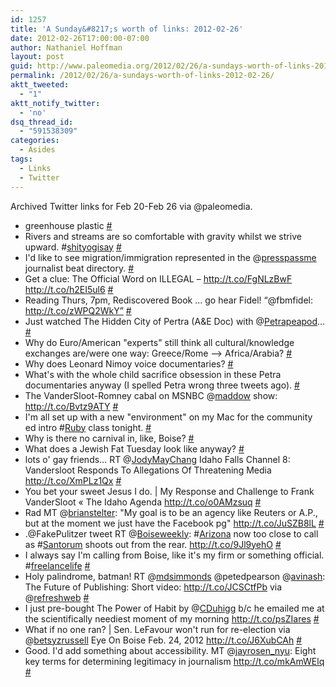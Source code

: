 ```yaml
---
id: 1257
title: 'A Sunday&#8217;s worth of links: 2012-02-26'
date: 2012-02-26T17:00:00-07:00
author: Nathaniel Hoffman
layout: post
guid: http://www.paleomedia.org/2012/02/26/a-sundays-worth-of-links-2012-02-26/
permalink: /2012/02/26/a-sundays-worth-of-links-2012-02-26/
aktt_tweeted:
  - "1"
aktt_notify_twitter:
  - 'no'
dsq_thread_id:
  - "591538309"
categories:
  - Asides
tags:
  - Links
  - Twitter
---
```

Archived Twitter links for Feb 20-Feb 26 via @paleomedia.<!--more-->

<ul class="aktt_tweet_digest">
  <li>
    greenhouse plastic <a href="http://twitter.com/paleomedia/statuses/171297516749459457" class="aktt_tweet_time">#</a>
  </li>
  <li>
    Rivers and streams are so comfortable with gravity whilst we strive upward. #<a href="http://search.twitter.com/search?q=%23shityogisay" class="aktt_hashtag">shityogisay</a> <a href="http://twitter.com/paleomedia/statuses/171354325338165248" class="aktt_tweet_time">#</a>
  </li>
  <li>
    I'd like to see migration/immigration represented in the @<a href="http://twitter.com/presspassme" class="aktt_username">presspassme</a> journalist beat directory. <a href="http://twitter.com/paleomedia/statuses/171361298242748416" class="aktt_tweet_time">#</a>
  </li>
  <li>
    Get a clue: The Official Word on ILLEGAL &#8211; <a href="http://t.co/FgNLzBwF" rel="nofollow">http://t.co/FgNLzBwF</a> <a href="http://t.co/h2EI5ul6" rel="nofollow">http://t.co/h2EI5ul6</a> <a href="http://twitter.com/paleomedia/statuses/171713492695523328" class="aktt_tweet_time">#</a>
  </li>
  <li>
    Reading Thurs, 7pm, Rediscovered Book &#8230; go hear Fidel! “@fbmfidel: <a href="http://t.co/zWPQ2WkY”" rel="nofollow">http://t.co/zWPQ2WkY”</a> <a href="http://twitter.com/paleomedia/statuses/171727883436425216" class="aktt_tweet_time">#</a>
  </li>
  <li>
    Just watched The Hidden City of Pertra (A&E Doc) with @<a href="http://twitter.com/Petrapeapod" class="aktt_username">Petrapeapod</a>&#8230; <a href="http://twitter.com/paleomedia/statuses/171812298887921664" class="aktt_tweet_time">#</a>
  </li>
  <li>
    Why do Euro/American "experts" still think all cultural/knowledge exchanges are/were one way: Greece/Rome &#8211;> Africa/Arabia? <a href="http://twitter.com/paleomedia/statuses/171812739512156160" class="aktt_tweet_time">#</a>
  </li>
  <li>
    Why does Leonard Nimoy voice documentaries? <a href="http://twitter.com/paleomedia/statuses/171812809049509888" class="aktt_tweet_time">#</a>
  </li>
  <li>
    What's with the whole child sacrifice obsession in these Petra documentaries anyway (I spelled Petra wrong three tweets ago). <a href="http://twitter.com/paleomedia/statuses/171813249392721921" class="aktt_tweet_time">#</a>
  </li>
  <li>
    The VanderSloot-Romney cabal on MSNBC @<a href="http://twitter.com/maddow" class="aktt_username">maddow</a> show: <a href="http://t.co/Bvtz9ATY" rel="nofollow">http://t.co/Bvtz9ATY</a> <a href="http://twitter.com/paleomedia/statuses/171818786847068160" class="aktt_tweet_time">#</a>
  </li>
  <li>
    I'm all set up with a new "environment" on my Mac for the community ed intro #<a href="http://search.twitter.com/search?q=%23Ruby" class="aktt_hashtag">Ruby</a> class tonight. <a href="http://twitter.com/paleomedia/statuses/172072670911930369" class="aktt_tweet_time">#</a>
  </li>
  <li>
    Why is there no carnival in, like, Boise? <a href="http://twitter.com/paleomedia/statuses/172178777147846656" class="aktt_tweet_time">#</a>
  </li>
  <li>
    What does a Jewish Fat Tuesday look like anyway? <a href="http://twitter.com/paleomedia/statuses/172178940209795072" class="aktt_tweet_time">#</a>
  </li>
  <li>
    lots o' gay friends&#8230; RT @<a href="http://twitter.com/JodyMayChang" class="aktt_username">JodyMayChang</a> Idaho Falls Channel 8: Vandersloot Responds To Allegations Of Threatening Media <a href="http://t.co/XmPLz1Qx" rel="nofollow">http://t.co/XmPLz1Qx</a> <a href="http://twitter.com/paleomedia/statuses/172400822007771136" class="aktt_tweet_time">#</a>
  </li>
  <li>
    You bet your sweet Jesus I do. | My Response and Challenge to Frank VanderSloot « The Idaho Agenda <a href="http://t.co/o0AMzsuq" rel="nofollow">http://t.co/o0AMzsuq</a> <a href="http://twitter.com/paleomedia/statuses/172406012643516416" class="aktt_tweet_time">#</a>
  </li>
  <li>
    Rad MT @<a href="http://twitter.com/brianstelter" class="aktt_username">brianstelter</a>: "My goal is to be an agency like Reuters or A.P., but at the moment we just have the Facebook pg" <a href="http://t.co/JuSZB8lL" rel="nofollow">http://t.co/JuSZB8lL</a> <a href="http://twitter.com/paleomedia/statuses/172411609053020160" class="aktt_tweet_time">#</a>
  </li>
  <li>
    .@FakePulitzer tweet RT @<a href="http://twitter.com/Boiseweekly" class="aktt_username">Boiseweekly</a>: #<a href="http://search.twitter.com/search?q=%23Arizona" class="aktt_hashtag">Arizona</a> now too close to call as #<a href="http://search.twitter.com/search?q=%23Santorum" class="aktt_hashtag">Santorum</a> shoots out from the rear. <a href="http://t.co/9Jl9yehO" rel="nofollow">http://t.co/9Jl9yehO</a> <a href="http://twitter.com/paleomedia/statuses/172438981265457152" class="aktt_tweet_time">#</a>
  </li>
  <li>
    I always say I'm calling from Boise, like it's my firm or something official. #<a href="http://search.twitter.com/search?q=%23freelancelife" class="aktt_hashtag">freelancelife</a> <a href="http://twitter.com/paleomedia/statuses/172704252957962241" class="aktt_tweet_time">#</a>
  </li>
  <li>
    Holy palindrome, batman! RT @<a href="http://twitter.com/mdsimmonds" class="aktt_username">mdsimmonds</a> @petedpearson @<a href="http://twitter.com/avinash" class="aktt_username">avinash</a>: The Future of Publishing: Short video: <a href="http://t.co/JCSCtfPb" rel="nofollow">http://t.co/JCSCtfPb</a> via @<a href="http://twitter.com/refreshweb" class="aktt_username">refreshweb</a> <a href="http://twitter.com/paleomedia/statuses/172725076075102208" class="aktt_tweet_time">#</a>
  </li>
  <li>
    I just pre-bought The Power of Habit by @<a href="http://twitter.com/CDuhigg" class="aktt_username">CDuhigg</a> b/c he emailed me at the scientifically neediest moment of my morning <a href="http://t.co/psZIares" rel="nofollow">http://t.co/psZIares</a> <a href="http://twitter.com/paleomedia/statuses/172737738251046912" class="aktt_tweet_time">#</a>
  </li>
  <li>
    What if no one ran? | Sen. LeFavour won't run for re-election via @<a href="http://twitter.com/betsyzrussell" class="aktt_username">betsyzrussell</a> Eye On Boise Feb. 24, 2012 <a href="http://t.co/J6XubCAh" rel="nofollow">http://t.co/J6XubCAh</a> <a href="http://twitter.com/paleomedia/statuses/173111607092707329" class="aktt_tweet_time">#</a>
  </li>
  <li>
    Good. I'd add something about accessibility. MT @<a href="http://twitter.com/jayrosen_nyu" class="aktt_username">jayrosen_nyu</a>: Eight key terms for determining legitimacy in journalism <a href="http://t.co/mkAmWElq" rel="nofollow">http://t.co/mkAmWElq</a> <a href="http://twitter.com/paleomedia/statuses/173296185161957376" class="aktt_tweet_time">#</a>
  </li>
</ul>